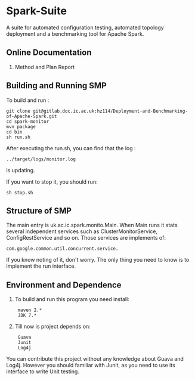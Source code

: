 # Spark-Suite
A suite for automated configuration testing, automated topology deployment and a benchmarking tool for Apache Spark.

## Online Documentation

1. Method and Plan Report


## Building and Running SMP

To build and run :

    git clone git@gitlab.doc.ic.ac.uk:hz114/Deployment-and-Benchmarking-of-Apache-Spark.git
    cd spark-monitor
    mvn package 
    cd bin
    sh run.sh

After executing the run.sh, you can find that the log :

	../target/logs/monitor.log 
	
is updating.

If you want to stop it, you should run:

	sh stop.sh	

## Structure of SMP

The main entry is uk.ac.ic.spark.monito.Main. When Main runs it stats several independent services such as ClusterMonitorService, ConfigRestService and so on.  Those services are implements of:

	com.google.common.util.concurrent.service. 

If you know noting of it, don't worry. The only thing you need to know is to implement the run interface.  


## Environment and Dependence

1. To build and run this program you need install:

		maven 2.*
		JDK 7.*

2. Till now is project depends on:

		Guava
		Junit
		Log4j
	
You can contribute this project without any knowledge about Guava and Log4j. However you should familiar with Junit, as you need to use its interface to write Unit testing.




